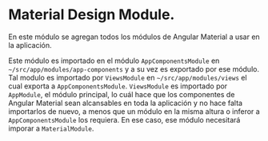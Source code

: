 # Material Design Module.

En este módulo se agregan todos los módulos de Angular Material a usar en la aplicación. 

Este módulo es importado en el módulo `AppComponentsModule` en `~/src/app/modules/app-components`
y a su vez es exportado por ese módulo. Tal modulo es importado por `ViewsModule` en `~/src/app/modules/views`
el cual exporta a `AppComponentsModule`. `ViewsModule` es importado por `AppModule`, el módulo principal, lo cuál
hace que los componentes de Angular Material sean alcansables en toda la aplicación y no hace falta importarlos de nuevo,
a menos que un módulo en la misma altura o inferor a `AppComponentsModule` los requiera. En ese caso, ese módulo
necesitará imporar a `MaterialModule`.
